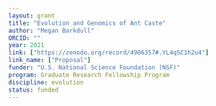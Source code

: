 ```yaml
---
layout: grant
title: "Evolution and Genomics of Ant Caste"
author: "Megan Barkdull"
ORCID: ""
year: 2021
link: ["https://zenodo.org/record/4906357#.YL4qSC1h2u4"]
link_name: ["Proposal"]
funder: "U.S. National Science Foundation (NSF)"
program: Graduate Research Fellowship Program
discipline: evolution
status: funded
---
```

